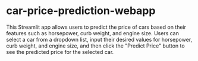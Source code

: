 # car-price-prediction-webapp
This Streamlit app allows users to predict the price of cars based on their features such as horsepower, curb weight, and engine size. Users can select a car from a dropdown list, input their desired values for horsepower, curb weight, and engine size, and then click the "Predict Price" button to see the predicted price for the selected car.
